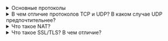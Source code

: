<details>
    <summary>Основные протоколы</summary>
    <a href="part_3.md#протокол-stp">Протокол STP</a><br>
    <a href="part_6.md#протокол-ip">Протокол IP</a><br>
    <a href="part_6.md#протокол-dhcp">Протокол DHCP</a><br>
    <a href="part_6.md#протокол-icmp">Протокол ICMP</a><br>
    <a href="part_6.md#протокол-arp">Протокол ARP</a><br>
    <a href="part_7.md#протокол-udp">Протокол UDP</a><br>
    <a href="part_7.md#протокол-tcp">Протокол TCP</a><br>
    <a href="part_8.md#протокол-dns">Протокол DNS</a><br>
    <a href="part_9.md#протокол-http">Протокол HTTP</a><br>
    <a href="part_8.md#протокол-smtp">Протокол SMTP</a><br>
    <a href="part_8.md#протокол-pop3">Протокол POP3</a><br>
    <a href="part_8.md#протокол-imap">Протокол IMAP</a><br>
    <a href="part_8.md#протокол-ftp">Протокол FTP</a><br>
    <a href="part_11.md#протокол-tls">Протокол TLS</a><br>
</details>

<details>
<summary>В чем отличие протоколов TCP и UDP? В каком случае UDP предпочтительнее?</summary>

**TCP** – транспортный протокол передачи данных в сетях TCP/IP, предварительно устанавливающий соединение с сетью.
**UDP** – транспортный протокол, передающий сообщения-датаграммы без необходимости установки соединения в IP-сети.

Разница между протоколами TCP и UDP – в так называемой "гарантии доставки". TCP требует отклика от клиента, которому 
доставлен пакет данных, подтверждения доставки, и для этого ему необходимо установленное заранее соединение. 
Также протокол TCP считается надежным, тогда как UDP получил даже именование протокол ненадежных датаграмм. 
TCP исключает потери данных, дублирование и перемешивание пакетов, задержки. UDP все это допускает, и соединение 
для работы ему не требуется. Процессы, которым данные передаются по UDP, должны обходиться полученным, даже и с потерями. 
TCP контролирует загруженность соединения, UDP не контролирует ничего, кроме целостности полученных датаграмм.

С другой стороны, благодаря такой не избирательности и бесконтрольности, UDP доставляет пакеты данных (датаграммы) 
гораздо быстрее, потому для приложений, которые рассчитаны на широкую пропускную способность и быстрый обмен, 
UDP можно считать оптимальным протоколом. К таковым относятся сетевые и браузерные игры, а также программы просмотра 
потокового видео и приложения для видеосвязи (или голосовой): от потери пакета, полной или частичной, ничего не меняется, 
повторять запрос не обязательно, зато загрузка происходит намного быстрее. Протокол TCP, как более надежный, 
с успехом применяется даже в почтовых программах, позволяя контролировать не только трафик, но и длину сообщения 
и скорость обмена трафиком.
</details>  

<details>
<summary>Что такое NAT?</summary>
Технология преобразования IP-адреса внутренней сети во внешний IP-адрес, что позволяет решить проблему ограниченности 
адресов IPv4.
</details>

<details>
<summary>Что такое SSL/TLS? В чем отличие?</summary>
SSL (Secure Socket Layer) или слой защищенных сокетов было оригинальным названием протокола, который разработала компания Netscape в середине 
90-х. SSL 1.0 никогда не был публично доступным, а в версии 2.0 были серьезные недостатки. 
Протокол SSL 3.0, выпущенный в 1996, был полностью переделан и задал тон следующей стадии развития.

Когда следующую версию протокола выпустили в 1999, ее стандартизировала специальная рабочая группа проектирования сети
Интернет и дала ей новое название: защита транспортного уровня (Transport Layer Secure), или TLS. Как говорится в 
TLS-документации, «разница между этим протоколом и SSL 3.0 не критичная». TLS и SSL формируют постоянно обновляемую 
серию протоколов, и их часто объединяют под названием SSL/TLS.

Протокол TLS шифрует интернет-трафик любого вида. Самый распространенный вид — веб-трафик. Вы знаете, когда ваш браузер
устанавливает соединение по TLS — если ссылка в адресной строке начинается с «https».

TLS также используется другими приложениями — например, в почте и системах телеконференций.

Самый безопасный метод шифрования — это асимметричное шифрование. Для этого требуется 2 ключа, 1 публичный и 1 приватный.
Это файлы с информацией, чаще всего очень большие числа. Механизм сложный, но если попросту, вы можете использовать
публичный ключ, чтобы шифровать данные, но вам нужен приватный ключ, чтобы расшифровывать их. Два ключа связаны с
помощью сложной математической формулы, которую сложно хакнуть.

Так как в асимметричном шифровании применяются сложные математические расчеты, нужно много вычислительных ресурсов.
TLS решает эту проблему, используя асимметричное шифрование только в начале сессии, чтобы зашифровать общение между
сервером и клиентом. Сервер и клиент должны договориться об одном ключе сессии, который они будут вдвоем использовать,
чтобы зашифровать пакеты данных.
</details>